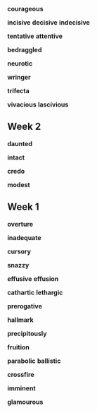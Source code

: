 
**courageous**

**incisive** 
**decisive** 
**indecisive**

**tentative**
**attentive**

**bedraggled**

**neurotic**

**wringer**

**trifecta**

**vivacious**
**lascivious**

## Week 2 

**daunted**

**intact**

**credo** 

**modest**

## Week 1 

**overture**

**inadequate**

**cursory** 

**snazzy**

**effusive**
**effusion**

**cathartic** 
**lethargic**

**prerogative**

**hallmark**

**precipitously** 

**fruition** 

**parabolic**
**ballistic**

**crossfire**

**imminent**

**glamourous**  
